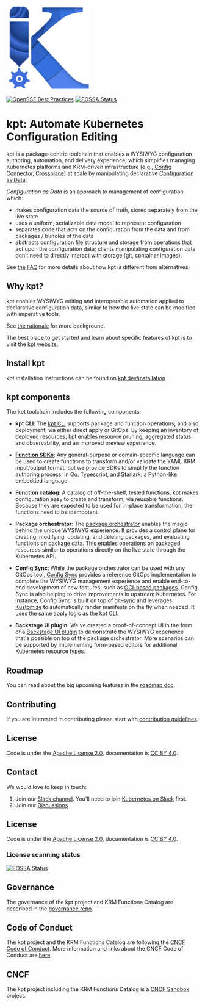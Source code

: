 <img src="logo/KptLogoLarge.png" width="220">


[![OpenSSF Best Practices](https://www.bestpractices.dev/projects/10656/badge)](https://www.bestpractices.dev/projects/10656)
[![FOSSA Status](https://app.fossa.com/api/projects/git%2Bgithub.com%2Fkptdev%2Fkpt.svg?type=shield)](https://app.fossa.com/projects/git%2Bgithub.com%2Fkptdev%2Fkpt?ref=badge_shield)

# kpt: Automate Kubernetes Configuration Editing

kpt is a package-centric toolchain that enables a WYSIWYG configuration authoring, automation, and delivery experience,
which simplifies managing Kubernetes platforms and KRM-driven infrastructure (e.g.,
[Config Connector](https://github.com/GoogleCloudPlatform/k8s-config-connector), [Crossplane](https://crossplane.io)) at
scale by manipulating declarative [Configuration as Data](docs/design-docs/06-config-as-data.md).

*Configuration as Data* is an approach to management of configuration which:

* makes configuration data the source of truth, stored separately from the live
  state
* uses a uniform, serializable data model to represent configuration
* separates code that acts on the configuration from the data and from packages
  / bundles of the data
* abstracts configuration file structure and storage from operations that act
  upon the configuration data; clients manipulating configuration data don’t
  need to directly interact with storage (git, container images).

See [the FAQ](https://kpt.dev/faq/) for more details about how kpt is different from alternatives.

## Why kpt?

kpt enables WYSIWYG editing and interoperable automation applied to declarative configuration data, similar to how the
live state can be modified with imperative tools. 

See [the rationale](https://kpt.dev/guides/rationale) for more background.

The best place to get started and learn about specific features of kpt is to visit the [kpt website](https://kpt.dev/).

## Install kpt

kpt installation instructions can be found on [kpt.dev/installation](https://kpt.dev/installation/)

## kpt components

The kpt toolchain includes the following components:

- **kpt CLI**: The [kpt CLI](https://kpt.dev/reference/cli/) supports package and function operations, and also
  deployment, via either direct apply or GitOps. By keeping an inventory of deployed resources, kpt enables resource
  pruning, aggregated status and observability, and an improved preview experience.

- [**Function SDKs**](https://github.com/kptdev/krm-functions-sdk): Any general-purpose or domain-specific language can
  be used to create functions to transform and/or validate the YAML KRM input/output format, but we provide SDKs to
  simplify the function authoring process, in [Go](https://kpt.dev/book/05-developing-functions/02-developing-in-Go), 
  [Typescript](https://kpt.dev/book/05-developing-functions/03-developing-in-Typescript), and 
  [Starlark](https://kpt.dev/book/05-developing-functions/04-developing-in-Starlark), a Python-like embedded language.

- [**Function catalog**](https://github.com/kptdev/krm-functions-catalog): A [catalog](https://catalog.kpt.dev/) of
  off-the-shelf, tested functions. kpt makes configuration easy to create and transform, via reusable functions. Because
  they are expected to be used for in-place transformation, the functions need to be idempotent.

- **Package orchestrator**: 
  The [package orchestrator](https://github.com/kptdev/kpt/blob/main/docs/design-docs/07-package-orchestration.md)
  enables the magic behind the unique WYSIWYG experience. It provides a control plane for creating,
  modifying, updating, and deleting packages, and evaluating functions on package data. This enables operations on packaged resources
  similar to operations directly on the live state through the Kubernetes API.

- **Config Sync**: While the package orchestrator
  can be used with any GitOps tool, [Config Sync](https://github.com/kptdev/kpt-config-sync) provides a reference GitOps implementation to complete the WYSIWYG management
  experience and enable end-to-end development of new features, such as 
  [OCI-based packages](https://github.com/kptdev/kpt/issues/2300). Config Sync is also helping to drive improvements
  in upstream Kubernetes. For instance, Config Sync is built on top of [git-sync](https://github.com/kubernetes/git-sync) and
  leverages [Kustomize](https://kustomize.io) to automatically render manifests on the fly when needed. It uses the same apply
  logic as the kpt CLI.

- **Backstage UI plugin**: We've created a proof-of-concept UI in the form of a [Backstage UI plugin](https://github.com/kptdev/kpt-backstage-plugins) to demonstrate the WYSIWYG experience that's possible on top of the
  package orchestrator. More scenarios can be supported by implementing form-based editors for additional Kubernetes resource types.

## Roadmap

You can read about the big upcoming features in the [roadmap doc](/docs/ROADMAP.md).

## Contributing

If you are interested in contributing please start with [contribution guidelines](CONTRIBUTING.md).

## License

Code is under the [Apache License 2.0](LICENSE), documentation is [CC BY 4.0](LICENSE-documentation).

## Contact

We would love to keep in touch:

1. Join our [Slack channel](https://kubernetes.slack.com/channels/kpt). You'll
   need to join [Kubernetes on Slack](https://slack.k8s.io/) first.
1. Join our [Discussions](https://github.com/kptdev/kpt/discussions)

## License

Code is under the [Apache License 2.0](LICENSE), documentation is [CC BY 4.0](LICENSE-documentation).

### License scanning status

[![FOSSA Status](https://app.fossa.com/api/projects/git%2Bgithub.com%2Fkptdev%2Fkpt.svg?type=large)](https://app.fossa.com/projects/git%2Bgithub.com%2Fkptdev%2Fkpt?ref=badge_large)

## Governance

The governance of the kpt project and KRM Functiona Catalog are described in the
[governance repo](https://github.com/kptdev/governance).

## Code of Conduct

The kpt project and the KRM Functions Catalog are following the
[CNCF Code of Conduct](https://github.com/cncf/foundation/blob/main/code-of-conduct.md).
More information and links about the CNCF Code of Conduct are [here](code-of-conduct.md).

## CNCF

The kpt project including the KRM Functions Catalog is a [CNCF Sandbox](https://www.cncf.io/sandbox-projects/) project.

